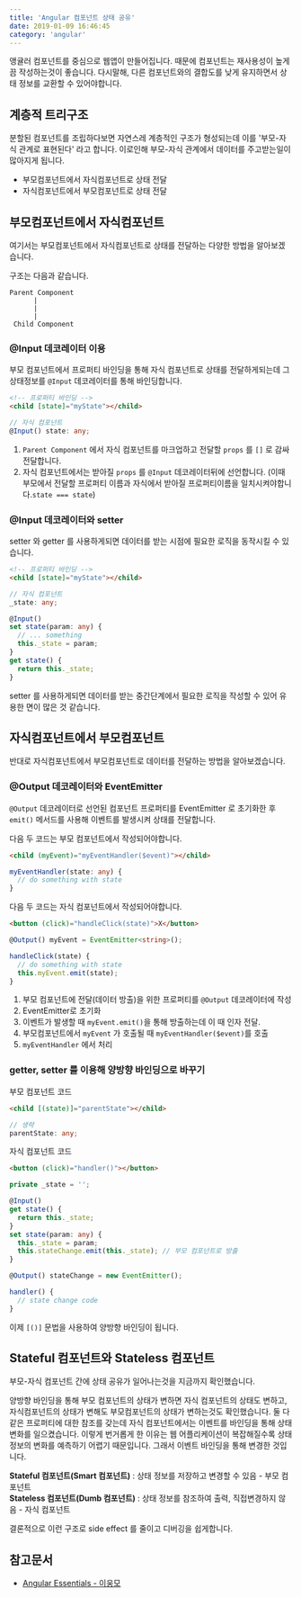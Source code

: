 ```yaml
---
title: 'Angular 컴포넌트 상태 공유'
date: 2019-01-09 16:46:45
category: 'angular'
---
```


앵귤러 컴포넌트를 중심으로 웹앱이 만들어집니다. 때문에 컴포넌트는 재사용성이 높게끔 작성하는것이 좋습니다. 다시말해, 다른 컴포넌트와의 결합도를 낮게 유지하면서 상태 정보를 교환할 수 있어야합니다.

## 계층적 트리구조
분할된 컴포넌트를 조립하다보면 자연스레 계층적인 구조가 형성되는데 이를 '부모-자식 관계로 표현된다' 라고 합니다. 이로인해 부모-자식 관계에서 데이터를 주고받는일이 많아지게 됩니다.

* 부모컴포넌트에서 자식컴포넌트로 상태 전달
* 자식컴포넌트에서 부모컴포넌트로 상태 전달



## 부모컴포넌트에서 자식컴포넌트
여기서는 부모컴포넌트에서 자식컴포넌트로 상태를 전달하는 다양한 방법을 알아보겠습니다.

구조는 다음과 같습니다.
```
Parent Component
      |
      |
      |
 Child Component
```

### @Input 데코레이터 이용
부모 컴포넌트에서 프로퍼티 바인딩을 통해 자식 컴포넌트로 상태를 전달하게되는데 그 상태정보를 `@Input` 데코레이터를 통해 바인딩합니다.

```html
<!-- 프로퍼티 바인딩 -->
<child [state]="myState"></child>
```
```ts
// 자식 컴포넌트
@Input() state: any;
```
1. `Parent Component` 에서 자식 컴포넌트를 마크업하고 전달할 `props` 를 `[]` 로 감싸 전달합니다.
2. 자식 컴포넌트에서는 받아질 `props` 를 `@Input` 데코레이터뒤에 선언합니다. (이때 부모에서 전달할 프로퍼티 이름과 자식에서 받아질 프로퍼티이름을 일치시켜야합니다.`state === state`)

### @Input 데코레이터와 setter
setter 와 getter 를 사용하게되면 데이터를 받는 시점에 필요한 로직을 동작시킬 수 있습니다.
```html
<!-- 프로퍼티 바인딩 -->
<child [state]="myState"></child>
```

```ts
// 자식 컴포넌트
_state: any;

@Input()
set state(param: any) {
  // ... something
  this._state = param;
}
get state() {
  return this._state;
}
```
setter 를 사용하게되면 데이터를 받는 중간단계에서 필요한 로직을 작성할 수 있어 유용한 면이 많은 것 같습니다.

## 자식컴포넌트에서 부모컴포넌트
반대로 자식컴포넌트에서 부모컴포넌트로 데이터를 전달하는 방법을 알아보겠습니다.

### @Output 데코레이터와 EventEmitter
`@Output` 데코레이터로 선언된 컴포넌트 프로퍼티를 EventEmitter 로 초기화한 후 `emit()` 메서드를 사용해 이벤트를 발생시켜 상태를 전달합니다.

다음 두 코드는 부모 컴포넌트에서 작성되어야합니다.
```html
<child (myEvent)="myEventHandler($event)"></child>
```
```ts
myEventHandler(state: any) {
  // do something with state
}
```

다음 두 코드는 자식 컴포넌트에서 작성되어야합니다.
```html
<button (click)="handleClick(state)">X</button>
```
```ts
@Output() myEvent = EventEmitter<string>();

handleClick(state) {
  // do something with state
  this.myEvent.emit(state);
}
```

1. 부모 컴포넌트에 전달(데이터 방출)을 위한 프로퍼티를 `@Output` 데코레이터에 작성
2. EventEmitter로 초기화
3. 이벤트가 발생할 때 `myEvent.emit()`을 통해 방출하는데 이 때 인자 전달.
4. 부모컴포넌트에서 `myEvent` 가 호출될 때 `myEventHandler($event)`를 호출
5. `myEventHandler` 에서 처리

### getter, setter 를 이용해 양방향 바인딩으로 바꾸기
부모 컴포넌트 코드
```HTML
<child [(state)]="parentState"></child>
```
```ts
// 생략
parentState: any;
```

자식 컴포넌트 코드
```html
<button (click)="handler()"></button>
```
```ts
private _state = '';

@Input()
get state() {
  return this._state;
}
set state(param: any) {
  this._state = param;
  this.stateChange.emit(this._state); // 부모 컴포넌트로 방출
}

@Output() stateChange = new EventEmitter();

handler() {
  // state change code
}
```

이제 `[()]` 문법을 사용하여 양방향 바인딩이 됩니다.

## Stateful 컴포넌트와 Stateless 컴포넌트
부모-자식 컴포넌트 간에 상태 공유가 일어나는것을 지금까지 확인했습니다.

양방향 바인딩을 통해 부모 컴포넌트의 상태가 변하면 자식 컴포넌트의 상태도 변하고, 자식컴포넌트의 상태가 변해도 부모컴포넌트의 상태가 변하는것도 확인했습니다. 둘 다 같은 프로퍼티에 대한 참조를 갖는데 자식 컴포넌트에서는 이벤트를 바인딩을 통해 상태변화를 일으켰습니다. 이렇게 번거롭게 한 이유는 웹 어플리케이션이 복잡해질수록 상태 정보의 변화를 예측하기 어렵기 때문입니다. 그래서 이벤트 바인딩을 통해 변경한 것입니다.

**Stateful 컴포넌트(Smart 컴포넌트)** : 상태 정보를 저장하고 변경할 수 있음 - 부모 컴포넌트  
**Stateless 컴포넌트(Dumb 컴포넌트)** : 상태 정보를 참조하여 출력, 직접변경하지 않음 - 자식 컴포넌트

결론적으로 이런 구조로 side effect 를 줄이고 디버깅을 쉽게합니다.

## 참고문서
* [Angular Essentials - 이웅모](https://book.naver.com/bookdb/book_detail.nhn?bid=13761643)
